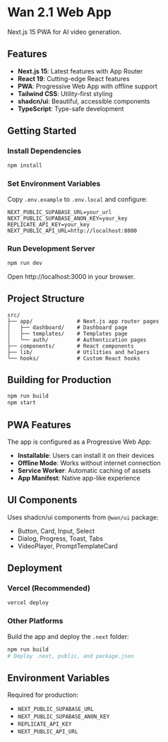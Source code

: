 # Wan 2.1 Web App

Next.js 15 PWA for AI video generation.

## Features

- **Next.js 15**: Latest features with App Router
- **React 19**: Cutting-edge React features
- **PWA**: Progressive Web App with offline support
- **Tailwind CSS**: Utility-first styling
- **shadcn/ui**: Beautiful, accessible components
- **TypeScript**: Type-safe development

## Getting Started

### Install Dependencies

```bash
npm install
```

### Set Environment Variables

Copy `.env.example` to `.env.local` and configure:

```env
NEXT_PUBLIC_SUPABASE_URL=your_url
NEXT_PUBLIC_SUPABASE_ANON_KEY=your_key
REPLICATE_API_KEY=your_key
NEXT_PUBLIC_API_URL=http://localhost:8000
```

### Run Development Server

```bash
npm run dev
```

Open http://localhost:3000 in your browser.

## Project Structure

```
src/
├── app/              # Next.js app router pages
│   ├── dashboard/    # Dashboard page
│   ├── templates/    # Templates page
│   └── auth/         # Authentication pages
├── components/       # React components
├── lib/              # Utilities and helpers
└── hooks/            # Custom React hooks
```

## Building for Production

```bash
npm run build
npm start
```

## PWA Features

The app is configured as a Progressive Web App:
- **Installable**: Users can install it on their devices
- **Offline Mode**: Works without internet connection
- **Service Worker**: Automatic caching of assets
- **App Manifest**: Native app-like experience

## UI Components

Uses shadcn/ui components from `@wan/ui` package:
- Button, Card, Input, Select
- Dialog, Progress, Toast, Tabs
- VideoPlayer, PromptTemplateCard

## Deployment

### Vercel (Recommended)

```bash
vercel deploy
```

### Other Platforms

Build the app and deploy the `.next` folder:

```bash
npm run build
# Deploy .next, public, and package.json
```

## Environment Variables

Required for production:
- `NEXT_PUBLIC_SUPABASE_URL`
- `NEXT_PUBLIC_SUPABASE_ANON_KEY`
- `REPLICATE_API_KEY`
- `NEXT_PUBLIC_API_URL`
